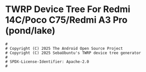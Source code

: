 # TWRP Device Tree For Redmi 14C/Poco C75/Redmi A3 Pro (pond/lake)

```
#
# Copyright (C) 2025 The Android Open Source Project
# Copyright (C) 2025 SebaUbuntu's TWRP device tree generator
#
# SPDX-License-Identifier: Apache-2.0
#
```
